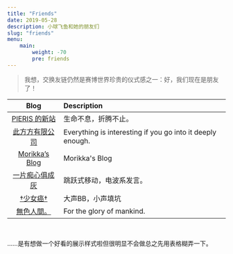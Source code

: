 ```yaml
---
title: "Friends"
date: 2019-05-28
description: 小球飞鱼和她的朋友们
slug: "friends"
menu:
    main:
        weight: -70
        pre: friends
---
```


 >我想，交换友链仍然是赛博世界珍贵的仪式感之一：好，我们现在是朋友了！



|                          Blog                          | Description                                                |
| :----------------------------------------------------: | :--------------------------------------------------------- |
|        [PIERIS 的新站](https://wp.pieris05.pw/)        | 生命不息，折腾不止。                                       |
|       [此方方有限公司](https://blog.konata.co/)        | Everything is interesting if you go into it deeply enough. |
|       [Morikka’s Blog](https://morikka.me/#blog)       | Morikka's Blog                                             |
| [一片痴心俱成灰](https://artemisiajaponica.github.io/) | 跳跃式移动，电波系发言。                                   |
|              [†少女癌†](https://co5.me/)               | 大声BB，小声填坑                                           |
|              [無色人間。](https://4o.cx/)              | For the glory of mankind.                                  |

​	

……是有想做一个好看的展示样式啦但很明显不会做总之先用表格糊弄一下。

​	
